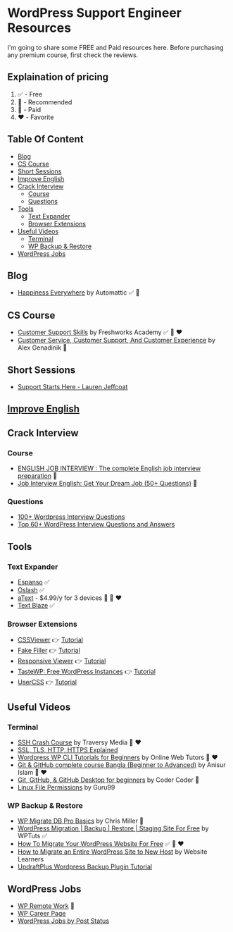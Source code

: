 <h1>WordPress Support Engineer Resources</h1>

I'm going to share some FREE and Paid resources here. Before purchasing any premium course, first check the reviews.

<h2>Explaination of pricing</h2>

1. :white_check_mark: - Free
2. :100: - Recommended
3. :red_circle: - Paid
4. :heart: - Favorite

<h2>Table Of Content</h2>

- [Blog](#blog)
- [CS Course](#cs-course)
- [Short Sessions](#short-sessions)
- [Improve English](#improve-english)
- [Crack Interview](#crack-interview)
  - [Course](#course)
  - [Questions](#questions)
- [Tools](#tools)
  - [Text Expander](#text-expander)
  - [Browser Extensions](#browser-extensions)
- [Useful Videos](#useful-videos)
  - [Terminal](#terminal)
  - [WP Backup \& Restore](#wp-backup--restore)
- [WordPress Jobs](#wordpress-jobs)

## Blog

- [Happiness Everywhere](https://happinessengineer.blog/) by Automattic :white_check_mark: :100:

## CS Course

- [Customer Support Skills](https://www.udemy.com/course/customer-support-skills/) by Freshworks Academy :white_check_mark: :100: :heart:
- [Customer Service, Customer Support, And Customer Experience](https://www.udemy.com/course/how-to-find-your-voice-the-resonates-with-your-customers/) by Alex Genadinik :red_circle:

## Short Sessions

- [Support Starts Here - Lauren Jeffcoat](https://wordpress.tv/2017/08/31/support-starts-here/)

## [Improve English](ENGLISH.md)

## Crack Interview

### Course

- [ENGLISH JOB INTERVIEW : The complete English job interview preparation](https://www.skillshare.com/en/classes/ENGLISH-JOB-INTERVIEW-The-complete-English-job-interview-preparation/671535165) :red_circle:
- [Job Interview English: Get Your Dream Job (50+ Questions)](https://www.skillshare.com/en/classes/Job-Interview-English-Get-Your-Dream-Job-50-Questions/2078772167) :red_circle:

### Questions

- [100+ Wordpress Interview Questions](https://www.onlineinterviewquestions.com/wordpress-interview-questions/)
- [Top 60+ WordPress Interview Questions and Answers](https://www.bestinterviewquestion.com/wordpress-interview-questions)

## Tools

### Text Expander

- [Espanso](https://espanso.org/) :white_check_mark:
- [Oslash](https://www.oslash.com/) :white_check_mark:
- [aText](https://www.trankynam.com/atext/) - $4.99/y for 3 devices :red_circle: :100: :heart:
- [Text Blaze](https://blaze.today/) :white_check_mark:

### Browser Extensions

- [CSSViewer](https://chrome.google.com/webstore/detail/cssviewer/ggfgijbpiheegefliciemofobhmofgce) :point_right: [Tutorial](https://www.youtube.com/watch?v=TEmHLvK82qA)
- [Fake Filler](https://chrome.google.com/webstore/detail/fake-filler/bnjjngeaknajbdcgpfkgnonkmififhfo) :point_right: [Tutorial](https://youtu.be/hnnc0is23QE)
- [Responsive Viewer](https://chrome.google.com/webstore/detail/responsive-viewer/inmopeiepgfljkpkidclfgbgbmfcennb) :point_right: [Tutorial](https://www.youtube.com/watch?v=8r4rSd6EpIY)
- [TasteWP: Free WordPress Instances](https://chrome.google.com/webstore/detail/tastewp-free-wordpress-in/gndcbndejfodldbldgjlbceailbadmni) :point_right: [Tutorial](https://youtu.be/LoxT6m0xj6s)
- [UserCSS](https://chrome.google.com/webstore/detail/user-css/okpjlejfhacmgjkmknjhadmkdbcldfcb) :point_right: [Tutorial](https://www.youtube.com/watch?v=hMa5L6OfNn0)

## Useful Videos

### Terminal

- [SSH Crash Course](https://www.youtube.com/watch?v=hQWRp-FdTpc) by Traversy Media :100: :heart:
- [SSL, TLS, HTTP, HTTPS Explained](https://www.youtube.com/watch?v=hExRDVZHhig)
- [Wordpress WP CLI Tutorials for Beginners](https://www.youtube.com/watch?v=nBpeDRHr3Xs&list=PLT9miexWCpPV7EfmKOp2JWyR7GqRHSHtc) by Online Web Tutors :100: :heart:
- [Git & GitHub complete course Bangla (Beginner to Advanced)](https://www.youtube.com/watch?v=cPgIpUraWQo&list=PLgH5QX0i9K3qAW8DT6I0XOxC23qnA4FL-) by Anisur Islam :100: :heart:
- [Git, GitHub, & GitHub Desktop for beginners](https://www.youtube.com/watch?v=8Dd7KRpKeaE) by Coder Coder :100:
- [Linux File Permissions](https://www.youtube.com/watch?v=D-VqgvBMV7g) by Guru99

### WP Backup & Restore

- [WP Migrate DB Pro Basics](https://www.youtube.com/watch?v=pHlrclybXuQ) by Chris Miller :red_circle:
- [WordPress Migration | Backup | Restore | Staging Site For Free](https://www.youtube.com/watch?v=U_jONJSij38) by WPTuts :white_check_mark:
- [How To Migrate Your WordPress Website For Free](https://www.youtube.com/watch?v=tIurrwfsCOg) :white_check_mark: :100: :heart:
- [How to Migrate an Entire WordPress Site to New Host](https://www.youtube.com/watch?v=EuET2-Xqm4c) by Website Learners
- [UpdraftPlus Wordpress Backup Plugin Tutorial](https://www.youtube.com/watch?v=T7qDFsSmUPs)

## WordPress Jobs

- [WP Remote Work](https://wpremotework.com/) :100:
- [WP Career Page](https://wpcareerpages.com/)
- [WordPress Jobs by Post Status](https://poststatus.com/jobs/)
